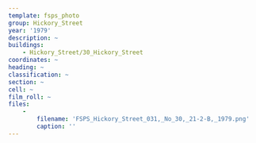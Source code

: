 ```yaml
---
template: fsps_photo
group: Hickory_Street
year: '1979'
description: ~
buildings:
    - Hickory_Street/30_Hickory_Street
coordinates: ~
heading: ~
classification: ~
section: ~
cell: ~
film_roll: ~
files:
    -
        filename: 'FSPS_Hickory_Street_031,_No_30,_21-2-B,_1979.png'
        caption: ''
---
```

